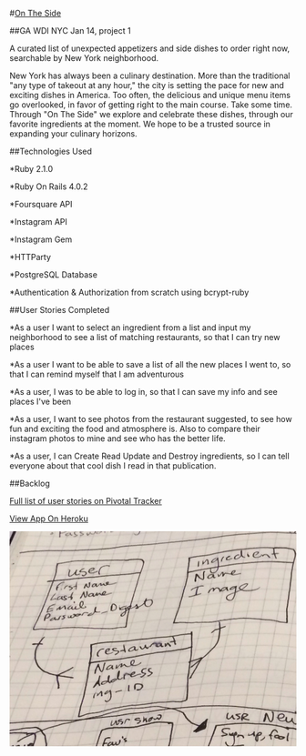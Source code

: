 

#[On The Side](http://on-the-side.herokuapp.com)

##GA WDI NYC Jan 14, project 1

A curated list of unexpected appetizers and side dishes to order right now, searchable by New York neighborhood.  


New York has always been a culinary destination.  More than the traditional "any type of takeout at any hour," the city is setting the pace for new and exciting dishes in America.  Too often, the delicious and unique menu items go overlooked, in favor of getting right to the main course.  Take some time.  Through "On The Side" we explore and celebrate these dishes, through our favorite ingredients at the moment. We hope to be a trusted source in expanding your culinary horizons.  


##Technologies Used

*Ruby 2.1.0

*Ruby On Rails 4.0.2

*Foursquare API

*Instagram API

*Instagram Gem

*HTTParty

*PostgreSQL Database

*Authentication & Authorization from scratch using bcrypt-ruby

##User Stories Completed

*As a user I want to select an ingredient from a list and input my neighborhood to see a list of matching restaurants, so that I can try new places

*As a user I want to be able to save a list of all the new places I went to, so that I can remind myself that I am adventurous

*As a user, I was to be able to log in, so that I can save my info and see places I've been

*As a user, I want to see photos from the restaurant suggested, to see how fun and exciting the food and atmosphere is.  Also to compare their instagram photos to mine and see who has the better life.  

*As a user, I can Create Read Update and Destroy ingredients, so I can tell everyone about that cool dish I read in that publication.  

##Backlog

[Full list of user stories on Pivotal Tracker](https://www.pivotaltracker.com/s/projects/1015704)


[View App On Heroku](http://on-the-side.herokuapp.com)

![ScreenShot](ERD.JPG)





